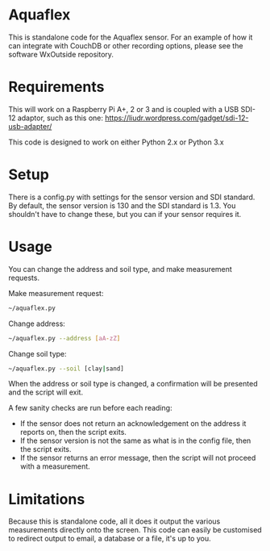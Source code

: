 # Aquaflex

This is standalone code for the Aquaflex sensor. For an example of how it can integrate with CouchDB or other recording options, please see the software WxOutside repository.

Requirements
============
This will work on a Raspberry Pi A+, 2 or 3 and is coupled with a USB SDI-12 adaptor, such as this one: https://liudr.wordpress.com/gadget/sdi-12-usb-adapter/

This code is designed to work on either Python 2.x or Python 3.x

Setup
=====
There is a config.py with settings for the sensor version and SDI standard. By default, the sensor version is 130 and the SDI standard is 1.3.
You shouldn't have to change these, but you can if your sensor requires it.

Usage
========
You can change the address and soil type, and make measurement requests.

Make measurement request:

```bash
~/aquaflex.py
```

Change address:
```bash
~/aquaflex.py --address [aA-zZ]
```

Change soil type:
```bash
~/aquaflex.py --soil [clay|sand]
```

When the address or soil type is changed, a confirmation will be presented and the script will exit.

A few sanity checks are run before each reading:
- If the sensor does not return an acknowledgement on the address it reports on, then the script exits.
- If the sensor version is not the same as what is in the config file, then the script exits.
- If the sensor returns an error message, then the script will not proceed with a measurement.

Limitations
===========
Because this is standalone code, all it does it output the various measurements directly onto the screen. This code can easily be customised to redirect output to email, a database or a file, it's up to you.

